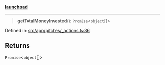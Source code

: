 [**launchpad**](index.md)

***

> **getTotalMoneyInvested**(): `Promise`\<`object`[]\>

Defined in: [src/app/pitches/\_actions.ts:36](https://github.com/victorbratov/launchpad/blob/3cec89d9fa4be2794c552b4b2e488c08b6798868/src/app/pitches/_actions.ts#L36)

## Returns

`Promise`\<`object`[]\>
